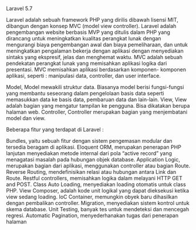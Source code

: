 
Laravel 5.7

Laravel adalah sebuah framework PHP yang dirilis dibawah lisensi MIT, dibangun dengan konsep MVC (model view controller). Laravel adalah pengembangan website berbasis MVP yang ditulis dalam PHP yang dirancang untuk meningkatkan kualitas perangkat lunak dengan mengurangi biaya pengembangan awal dan biaya pemeliharaan, dan untuk meningkatkan pengalaman bekerja dengan aplikasi dengan menyediakan sintaks yang ekspresif, jelas dan menghemat waktu.
MVC adalah sebuah pendekatan perangkat lunak yang memisahkan aplikasi logika dari presentasi. MVC memisahkan aplikasi berdasarkan komponen- komponen aplikasi, seperti : manipulasi data, controller, dan user interface.

Model, Model mewakili struktur data. Biasanya model berisi fungsi-fungsi yang membantu seseorang dalam pengelolaan basis data  seperti memasukkan data ke basis data, pembaruan data dan lain-lain.
View, View adalah bagian yang mengatur tampilan ke pengguna. Bisa dikatakan berupa halaman web.
Controller, Controller merupakan bagian yang menjembatani model dan view.

Beberapa fitur yang terdapat di Laravel :

Bundles, yaitu sebuah fitur dengan sistem pengemasan modular dan tersedia beragam di aplikasi.
Eloquent ORM, merupakan penerapan PHP lanjutan menyediakan metode internal dari pola “active record” yang menagatasi masalah      pada hubungan objek database.
Application Logic, merupakan bagian dari aplikasi, menggunakan controller atau bagian Route.
Reverse Routing, mendefinisikan relasi atau hubungan antara Link dan Route.
Restful controllers, memisahkan logika dalam melayani HTTP GET and POST.
Class Auto Loading, menyediakan loading otomatis untuk class PHP.
View Composer, adalah kode unit logikal yang dapat dieksekusi ketika view sedang loading.
IoC Container, memungkin obyek baru dihasilkan dengan pembalikan controller.
Migration, menyediakan sistem kontrol untuk skema database.
Unit Testing, banyak tes untuk mendeteksi dan mencegah regresi.
Automatic Pagination, menyederhanakan tugas dari penerapan halaman
